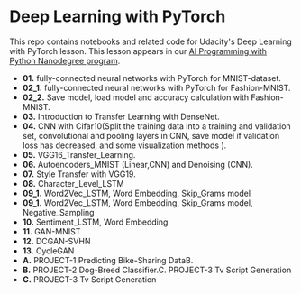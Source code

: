 # Deep Learning with PyTorch

This repo contains notebooks and related code for Udacity's Deep Learning with PyTorch lesson. This lesson appears in our [AI Programming with Python Nanodegree program](https://www.udacity.com/course/ai-programming-python-nanodegree--nd089).

* **01.** fully-connected neural networks with PyTorch for MNIST-dataset.
* **02_1.** fully-connected neural networks with PyTorch for Fashion-MNIST.
* **02_2.** Save model, load model and accuracy calculation with Fashion-MNIST.
* **03.** Introduction to Transfer Learning with DenseNet.
* **04.** CNN with Cifar10(Split the training data into a training and validation set, convolutional and pooling layers in CNN, save model if validation loss has decreased, and some visualization methods ).
* **05.** VGG16_Transfer_Learning.
* **06.** Autoencoders_MNIST (Linear,CNN) and Denoising (CNN).
* **07.** Style Transfer with VGG19.
* **08.** Character_Level_LSTM
* **09_1.** Word2Vec_LSTM, Word Embedding, Skip_Grams model
* **09_1.** Word2Vec_LSTM, Word Embedding, Skip_Grams model, Negative_Sampling
* **10.** Sentiment_LSTM, Word Embedding
* **11.** GAN-MNIST
* **12.** DCGAN-SVHN
* **13.** CycleGAN
* **A.** PROJECT-1 Predicting Bike-Sharing DataB.
* **B.** PROJECT-2 Dog-Breed Classifier.C. PROJECT-3 Tv Script Generation
* **C.** PROJECT-3 Tv Script Generation
